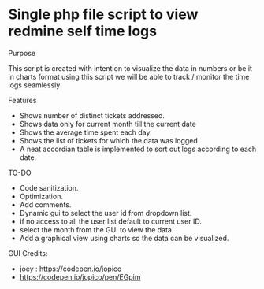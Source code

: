 # Single php file script to view redmine self time logs

Purpose

This script is created with intention to visualize the data in numbers or be it in charts format using this script we will be able to track / monitor the time logs seamlessly

Features

* Shows number of distinct tickets addressed.
* Shows data only for current month till the current date
* Shows the average time spent each day
* Shows the list of tickets for which the data was logged
* A neat accordian table is implemented to sort out logs according to each date. 

TO-DO

* Code sanitization.
* Optimization.
* Add comments.
* Dynamic gui to select the user id from dropdown list.
* if no access to all the user list default to current user ID.
* select the month from the GUI to view the data.
* Add a graphical view using charts so the data can be visualized.

GUI Credits:
* joey : https://codepen.io/jopico
* https://codepen.io/jopico/pen/EGpim

